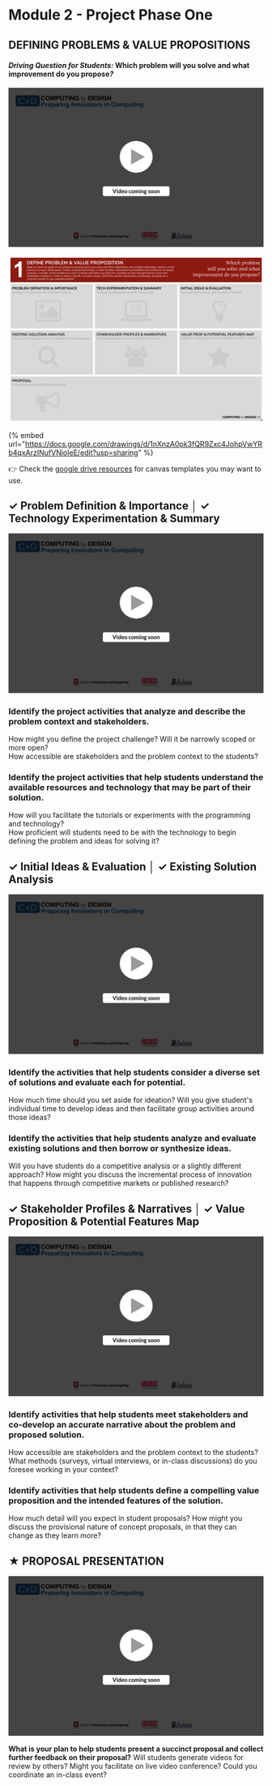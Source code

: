 # Module 2 - Project Phase One

## DEFINING PROBLEMS & VALUE PROPOSITIONS

#### _**Driving Question for Students:**_  **Which problem will you solve and what improvement do you propose**_**?**_

![](../.gitbook/assets/vidcoming.png)

![](../.gitbook/assets/image%20%283%29.png)

{% embed url="https://docs.google.com/drawings/d/1nXnzA0pk3fQR9Zxc4JohpVwYRb4qxArzINufVNjoIeE/edit?usp=sharing" %}

👉 Check the [google drive resources](resources.md) for canvas templates you may want to use.

## **✓ Problem Definition & Importance │ ✓ Technology Experimentation & Summary**

![](../.gitbook/assets/vidcoming.png)

### Identify the project activities that analyze and describe the problem context and stakeholders.

How might you define the project challenge? Will it be narrowly scoped or more open?  
How accessible are stakeholders and the problem context to the students?

### Identify the project activities that help students understand the available resources and technology that may be part of their solution.

How will you facilitate the tutorials or experiments with the programming and technology?  
How proficient will students need to be with the technology to begin defining the problem and ideas for solving it?

## **✓ Initial Ideas & Evaluation │ ✓ Existing Solution Analysis**

![](../.gitbook/assets/vidcoming.png)

### Identify the activities that help students consider a diverse set of solutions and evaluate each for potential. 

How much time should you set aside for ideation? Will you give student's individual time to develop ideas and then facilitate group activities around those ideas? 

### Identify the activities that help students analyze and evaluate existing solutions and then borrow or synthesize ideas.

Will you have students do a competitive analysis or a slightly different approach? How might you discuss the incremental process of innovation that happens through competitive markets or published research?

## **✓ Stakeholder Profiles & Narratives │ ✓ Value Proposition & Potential Features Map**

![](../.gitbook/assets/vidcoming.png)

### Identify activities that help students meet stakeholders and co-develop an accurate narrative about the problem and proposed solution. 

How accessible are stakeholders and the problem context to the students? What methods \(surveys, virtual interviews, or in-class discussions\) do you foresee working in your context?

### Identify activities that help students define a compelling value proposition and the intended features of the solution.

How much detail will you expect in student proposals? How might you discuss the provisional nature of concept proposals, in that they can change as they learn more?

## **★ PROPOSAL PRESENTATION**

![](../.gitbook/assets/vidcoming.png)

**What is your plan to help students present a succinct proposal and collect further feedback on their proposal?** Will students generate videos for review by others?  Might you facilitate on live video conference? Could you coordinate an in-class event?

